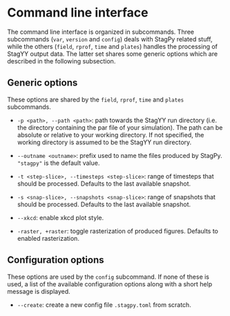 Command line interface
======================

The command line interface is organized in subcommands. Three subcommands
(`var`, `version` and `config`) deals with StagPy related stuff, while
the others (`field`, `rprof`, `time` and `plates`) handles the
processing of StagYY output data. The latter set shares some generic options
which are described in the following subsection.

Generic options
---------------

These options are shared by the `field`, `rprof`, `time` and `plates`
subcommands.

- `-p <path>, --path <path>`: path towards the StagYY run directory (i.e. the
  directory containing the par file of your simulation). The path can be
  absolute or relative to your working directory. If not specified, the working
  directory is assumed to be the StagYY run directory.

- `--outname <outname>`: prefix used to name the files produced by StagPy.
  `"stagpy"` is the default value.

- `-t <step-slice>, --timesteps <step-slice>`: range of timesteps that should
  be processed. Defaults to the last available snapshot.

- `-s <snap-slice>, --snapshots <snap-slice>`: range of snapshots that should
  be processed. Defaults to the last available snapshot.

- `--xkcd`: enable xkcd plot style.

- `-raster, +raster`: toggle rasterization of produced figures. Defaults to
  enabled rasterization.

Configuration options
---------------------

These options are used by the `config` subcommand. If none of these is used,
a list of the available configuration options along with a short help message
is displayed.

- `--create`: create a new config file `.stagpy.toml` from scratch.

